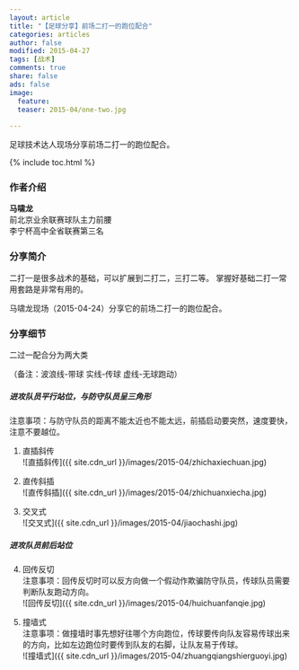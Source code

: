 ```yaml
---
layout: article
title: "【足球分享】前场二打一的跑位配合"
categories: articles
author: false
modified: 2015-04-27
tags: [战术]
comments: true
share: false
ads: false
image: 
  feature: 
  teaser: 2015-04/one-two.jpg
  
---
```


足球技术达人现场分享前场二打一的跑位配合。

{% include toc.html %}

### 作者介绍
**马啸龙**  
前北京业余联赛球队主力前腰  
李宁杯高中全省联赛第三名  

### 分享简介
二打一是很多战术的基础，可以扩展到二打二，三打二等。
掌握好基础二打一常用套路是非常有用的。

马啸龙现场（2015-04-24）分享它的前场二打一的跑位配合。


### 分享细节

二过一配合分为两大类

（备注：波浪线-带球  实线-传球  虚线-无球跑动）

##### 进攻队员平行站位，与防守队员呈三角形

注意事项：与防守队员的距离不能太近也不能太远，前插启动要突然，速度要快，注意不要越位。 

1. 直插斜传   
![直插斜传]({{ site.cdn_url }}/images/2015-04/zhichaxiechuan.jpg)


2. 直传斜插  
![直传斜插]({{ site.cdn_url }}/images/2015-04/zhichuanxiecha.jpg)

3. 交叉式  
![交叉式]({{ site.cdn_url }}/images/2015-04/jiaochashi.jpg)

##### 进攻队员前后站位

4. 回传反切    
注意事项：回传反切时可以反方向做一个假动作欺骗防守队员，传球队员需要判断队友跑动方向。    
![回传反切]({{ site.cdn_url }}/images/2015-04/huichuanfanqie.jpg)  

5. 撞墙式   
注意事项：做撞墙时事先想好往哪个方向跑位，传球要传向队友容易传球出来的方向，比如左边跑位时要传到队友的右脚，让队友易于传球。   
![撞墙式]({{ site.cdn_url }}/images/2015-04/zhuangqiangshierguoyi.jpg)

